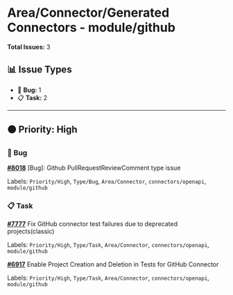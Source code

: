 # Area/Connector/Generated Connectors - module/github

**Total Issues:** 3

## 📊 Issue Types

- 🐛 **Bug:** 1
- 📋 **Task:** 2

---

## 🟠 Priority: High

### 🐛 Bug

**[#8018](https://github.com/ballerina-platform/ballerina-library/issues/8018)** [Bug]: Github PullRequestReviewComment type issue

Labels: `Priority/High`, `Type/Bug`, `Area/Connector`, `connectors/openapi`, `module/github`

### 📋 Task

**[#7777](https://github.com/ballerina-platform/ballerina-library/issues/7777)** Fix GitHub connector test failures due to deprecated projects(classic)

Labels: `Priority/High`, `Type/Task`, `Area/Connector`, `connectors/openapi`, `module/github`

**[#6917](https://github.com/ballerina-platform/ballerina-library/issues/6917)** Enable Project Creation and Deletion in Tests for GitHub Connector

Labels: `Priority/High`, `Type/Task`, `Area/Connector`, `connectors/openapi`, `module/github`

